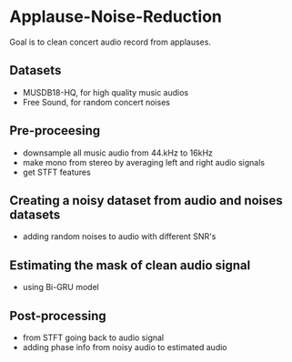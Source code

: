 # Applause-Noise-Reduction

Goal is to clean concert audio record from applauses.

## Datasets
  * MUSDB18-HQ, for high quality music audios
  * Free Sound, for random concert noises
  
## Pre-proceesing
  * downsample all music audio from 44.kHz to 16kHz
  * make mono from stereo by averaging left and right audio signals
  * get STFT features
  
## Creating a noisy dataset from audio and noises datasets
  * adding random noises to audio with different SNR's

## Estimating the mask of clean audio signal
  * using Bi-GRU model

## Post-processing
  * from STFT going back to audio signal
  * adding phase info from noisy audio to estimated audio
